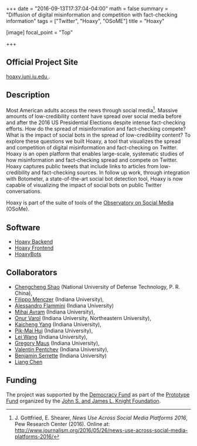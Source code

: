+++
date = "2016-09-13T17:37:04-04:00"
math = false
summary = "Diffusion of digital misinformation and competition with fact-checking information"
tags = ["Twitter", "Hoaxy", "OSoME"]
title = "Hoaxy"

[image]
    focal_point = "Top"

+++

## Official Project Site

[hoaxy.iuni.iu.edu <sup><i class="fas fa-external-link-alt"></i></sup>](//hoaxy.iuni.iu.edu).

## Description

Most American adults access the news through social media[^1]. Massive amounts
of low-credibility content have spread over social media before and after the
2016 US Presidential Elections despite intense fact-checking efforts. How do
the spread of misinformation and fact-checking compete? What is the impact of
social bots in the spread of low-credibility content? To explore these
questions we built Hoaxy, a tool that visualizes the spread and competition of
digital misinformation and fact-checking on Twitter. Hoaxy is an open platform
that enables large-scale, systematic studies of how misinformation and
fact-checking spread and compete on Twitter. Hoaxy captures public tweets that
include links to articles from low-credibility and fact-checking sources.
In follow up work, through integration with Botometer, a state-of-the-art
social bot detection tool, Hoaxy is now capable of visualizing the impact of
social bots on public Twitter conversations.

Hoaxy is part of the suite of tools of the [Observatory on Social Media <sup><i class="fas fa-external-link-alt"></i></sup>](//osome.iuni.iu.edu/) (OSoMe).

[^1]: J. Gottfried, E. Shearer, _News Use Across Social Media Platforms 2016_, Pew Research Center (2016). Online at: http://www.journalism.org/2016/05/26/news-use-across-social-media-platforms-2016/

## Software

* [Hoaxy Backend <sup><i class="fas fa-external-link-alt"></i></sup>](https://github.com/IUNetSci/hoaxy-backend)
* [Hoaxy Frontend <sup><i class="fas fa-external-link-alt"></i></sup>](https://github.com/IUNetSci/hoaxy-frontend)
* [HoaxyBots <sup><i class="fas fa-external-link-alt"></i></sup>](https://github.com/IUNetSci/HoaxyBots)

## Collaborators

* [Chengcheng Shao](http://shaochengcheng.github.io/) (National University of Defense Technology, P. R. China),
* [Filippo Menczer](//cnets.indiana.edu/fil) (Indiana University),
* [Alessandro Flammini](//cnets.indiana.edu/aflammin) (Indiana University)
* [Mihai Avram](https://pages.iu.edu/~mavram/) (Indiana University),
* [Onur Varol](http://www.onurvarol.com/) (Indiana University, Northeastern University),
* [Kaicheng Yang](http://www.kaichengyang.me/) (Indiana University),
* [Pik-Mai Hui](https://www.linkedin.com/in/pikmaihui/) (Indiana University),
* [Lei Wang](https://www.linkedin.com/in/lei-wang-ba679483/) (Indiana University),
* [Gregory Maus](https://www.linkedin.com/in/gregory-maus-016b021b/) (Indiana University),
* [Valentin Pentchev](https://iuni.iu.edu/people/person/valentin-pentchev) (Indiana University),
* [Benjamin Serrette](https://iuni.iu.edu/people/person/ben-serrette) (Indiana University)
* [Liang Chen](http://www.liangdesigner.com/)

<!--
## Presentations

Presentation of “Hoaxy/Botometer” at the Knight Foundation Prototype Fund Demo Day, held at ISOJ 2017 in Austin, TX:

{{< youtube qZFNjPjTjfE 11819 >}}
-->

## Funding

The project was supported by the [Democracy Fund](//www.democracyfund.org) as part of the [Prototype Fund](https://www.democracyfund.org/blog/entry/20-projects-receive-funding-to-combat-misinformation-and-build-a-more-trust) organized by the [John S. and James L. Knight Foundation](https://knightfoundation.org/press/releases/knight-prototype-fund-awards-1-million-to-20-projects-to-improve-the-flow-of-accurate-information).
